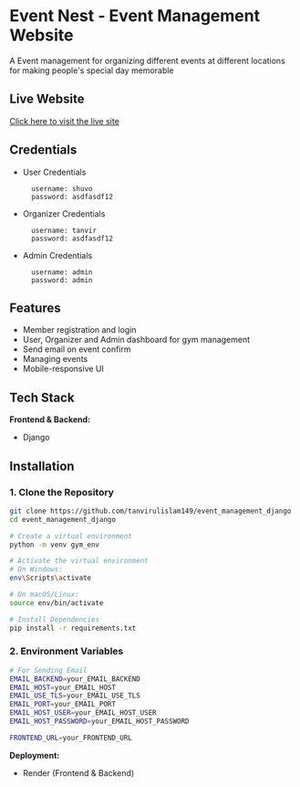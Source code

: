 # Event Nest - Event Management Website

A Event management for organizing different events at different locations for making people's special day memorable

## Live Website

[Click here to visit the live site](https://event-management-django.onrender.com/)

## Credentials

- User Credentials

        username: shuvo
        password: asdfasdf12

- Organizer Credentials

        username: tanvir
        password: asdfasdf12

- Admin Credentials

        username: admin
        password: admin

## Features

- Member registration and login
- User, Organizer and Admin dashboard for gym management
- Send email on event confirm
- Managing events
- Mobile-responsive UI

## Tech Stack

**Frontend & Backend:**

- Django

## Installation

### 1. Clone the Repository

```bash
git clone https://github.com/tanvirulislam149/event_management_django
cd event_management_django

# Create a virtual environment
python -m venv gym_env

# Activate the virtual environment
# On Windows:
env\Scripts\activate

# On macOS/Linux:
source env/bin/activate

# Install Dependencies
pip install -r requirements.txt
```

### 2. Environment Variables

```bash
# For Sending Email
EMAIL_BACKEND=your_EMAIL_BACKEND
EMAIL_HOST=your_EMAIL_HOST
EMAIL_USE_TLS=your_EMAIL_USE_TLS
EMAIL_PORT=your_EMAIL_PORT
EMAIL_HOST_USER=your_EMAIL_HOST_USER
EMAIL_HOST_PASSWORD=your_EMAIL_HOST_PASSWORD

FRONTEND_URL=your_FRONTEND_URL
```

**Deployment:**

- Render (Frontend & Backend)
